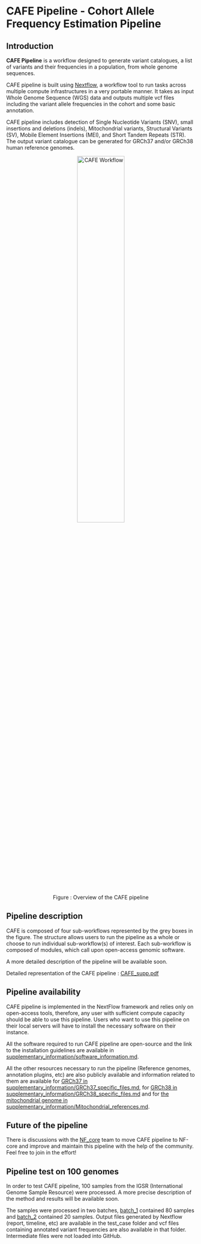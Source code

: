 # CAFE Pipeline - Cohort Allele Frequency Estimation Pipeline


## Introduction

**CAFE Pipeline** is a workflow designed to generate variant catalogues, a list of variants and their frequencies in a population, from whole genome sequences.

CAFE pipeline is built using [Nextflow](https://www.nextflow.io), a workflow tool to run tasks across multiple compute infrastructures in a very portable manner. It takes as input Whole Genome Sequence (WGS) data and outputs multiple vcf files including the variant allele frequencies in the cohort and some basic annotation.

CAFE pipeline includes detection of Single Nucleotide Variants (SNV), small insertions and deletions (indels), Mitochondrial variants, Structural Variants (SV), Mobile Element Insertions (MEI), and Short Tandem Repeats (STR). The output variant catalogue can be generated for GRCh37 and/or GRCh38 human reference genomes.

<p align="center">
    <img title="CAFE Workflow" src="https://user-images.githubusercontent.com/54953390/190030122-22e38401-4131-46b9-9af5-dbbe45f50650.png" width=50%>
</p>
<p align="center">
Figure : Overview of the CAFE pipeline
</p>


## Pipeline description

CAFE is composed of four sub-workflows represented by the grey boxes in the figure. The structure allows users to run the pipeline as a whole or choose to run individual sub-workflow(s) of interest. Each sub-workflow is composed of modules, which call upon open-access genomic software.

A more detailed description of the pipeline will be available soon.

Detailed representation of the CAFE pipeline : [CAFE_supp.pdf](https://github.com/scorreard/CAFE_Readme/files/9480518/CAFE_supp.pdf)

## Pipeline availability

CAFE pipeline is implemented in the NextFlow framework and relies only on open-access tools, therefore, any user with sufficient compute capacity should be able to use this pipeline. Users who want to use this pipeline on their local servers will have to install the necessary software on their instance.

All the software required to run CAFE pipeline are open-source and the link to the installation guidelines are available in [supplementary_information/software_information.md](https://github.com/wassermanlab/CAFE_pipeline/blob/main/supplementary_information/software_information.md).

All the other resources necessary to run the pipeline (Reference genomes, annotation plugins, etc) are also publicly available and information related to them are available for [GRCh37 in supplementary_information/GRCh37_specific_files.md](https://github.com/wassermanlab/CAFE_pipeline/blob/main/supplementary_information/GRCh37_specific_files.md), for [GRCh38 in supplementary_information/GRCh38_specific_files.md](https://github.com/wassermanlab/CAFE_pipeline/blob/main/supplementary_information/GRCh38_specific_files.md) and for [the mitochondrial genome in supplementary_information/Mitochondrial_references.md](https://github.com/wassermanlab/CAFE_pipeline/blob/main/supplementary_information/Mitochondrial_references.md).

## Future of the pipeline

There is discussions with the [NF_core](https://nf-co.re) team to move CAFE pipeline to NF-core and improve and maintain this pipeline with the help of the community. Feel free to join in the effort!


## Pipeline test on 100 genomes

In order to test CAFE pipeline, 100 samples from the IGSR (International Genome Sample Resource) were processed. A more precise description of the method and results will be available soon. 

The samples were processed in two batches, [batch_1](https://github.com/wassermanlab/CAFE_pipeline/blob/main/test_case/80_samples_information) contained 80 samples and [batch_2](https://github.com/wassermanlab/CAFE_pipeline/blob/main/test_case/20_samples_information) contained 20 samples.
Output files generated by Nextflow (report, timeline, etc) are available in the test_case folder and vcf files containing annotated variant frequencies are also available in that folder. Intermediate files were not loaded into GitHub.







